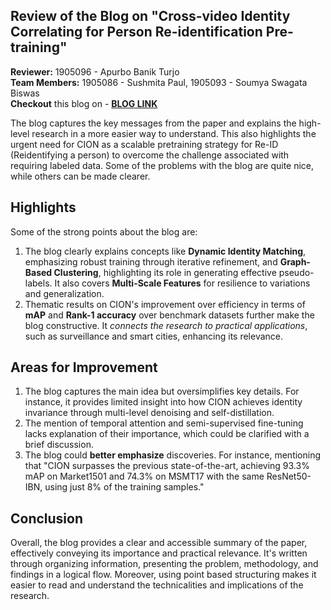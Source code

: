 ## Review of the Blog on "Cross-video Identity Correlating for Person Re-identification Pre-training" 

**Reviewer:** 1905096 - Apurbo Banik Turjo \
**Team Members:** 1905086 - Sushmita Paul, 1905093 - Soumya Swagata Biswas \
**Checkout** this blog on - [**BLOG LINK**](https://github.com/alina9822/CSE-471-472-Machine-Learning-/blob/main/1905099_ML_blog.md)

The blog captures the key messages from the paper and explains the high-level research in a more easier way to understand. This also highlights the urgent need for CION as a scalable pretraining strategy for Re-ID (Reidentifying a person) to overcome the challenge associated with requiring labeled data. Some of the problems with the blog are quite nice, while others can be made clearer.

## Highlights
Some of the strong points about the blog are:
1. The blog clearly explains concepts like **Dynamic Identity Matching**, emphasizing robust training through iterative refinement, and **Graph-Based Clustering**, highlighting its role in generating effective pseudo-labels. It also covers **Multi-Scale Features** for resilience to variations and generalization.
2. Thematic results on CION's improvement over efficiency in terms of **mAP** and **Rank-1 accuracy** over benchmark datasets further make the blog constructive. It *connects the research to practical applications*, such as surveillance and smart cities, enhancing its relevance.

## Areas for Improvement
1. The blog captures the main idea but oversimplifies key details. For instance, it provides limited insight into how CION achieves identity invariance through multi-level denoising and self-distillation. 
2. The mention of temporal attention and semi-supervised fine-tuning lacks explanation of their importance, which could be clarified with a brief discussion.
3. The blog could **better emphasize** discoveries. For instance, mentioning that "CION surpasses the previous state-of-the-art, achieving 93.3% mAP on Market1501 and 74.3% on MSMT17 with the same ResNet50-IBN, using just 8% of the training samples."

## Conclusion
Overall, the blog provides a clear and accessible summary of the paper, effectively conveying its importance and practical relevance. It's written through organizing information, presenting the problem, methodology, and findings in a logical flow. Moreover, using point based structuring makes it easier to read and understand the technicalities and implications of the research. 

